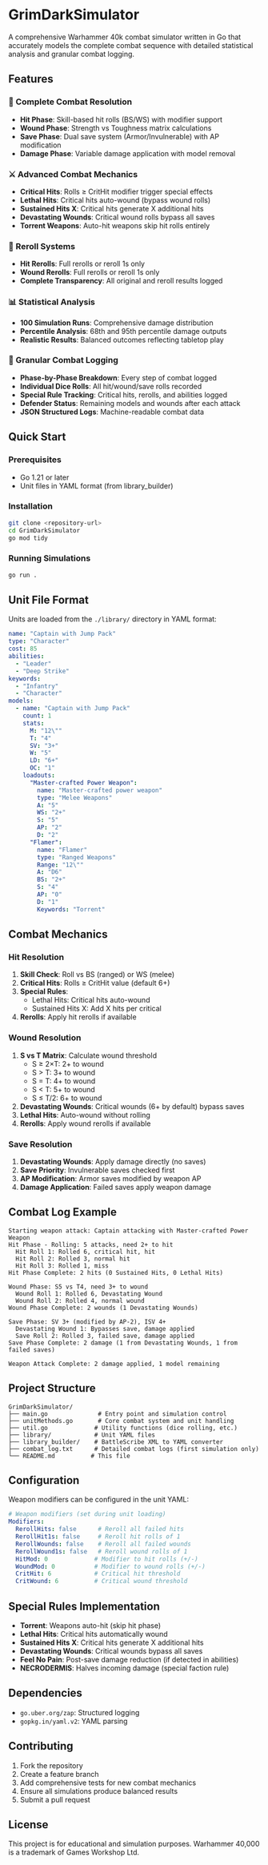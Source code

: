 # GrimDarkSimulator

A comprehensive Warhammer 40k combat simulator written in Go that accurately models the complete combat sequence with detailed statistical analysis and granular combat logging.

## Features

### 🎯 Complete Combat Resolution
- **Hit Phase**: Skill-based hit rolls (BS/WS) with modifier support
- **Wound Phase**: Strength vs Toughness matrix calculations
- **Save Phase**: Dual save system (Armor/Invulnerable) with AP modification
- **Damage Phase**: Variable damage application with model removal

### ⚔️ Advanced Combat Mechanics
- **Critical Hits**: Rolls ≥ CritHit modifier trigger special effects
- **Lethal Hits**: Critical hits auto-wound (bypass wound rolls)
- **Sustained Hits X**: Critical hits generate X additional hits
- **Devastating Wounds**: Critical wound rolls bypass all saves
- **Torrent Weapons**: Auto-hit weapons skip hit rolls entirely

### 🔄 Reroll Systems
- **Hit Rerolls**: Full rerolls or reroll 1s only
- **Wound Rerolls**: Full rerolls or reroll 1s only
- **Complete Transparency**: All original and reroll results logged

### 📊 Statistical Analysis
- **100 Simulation Runs**: Comprehensive damage distribution
- **Percentile Analysis**: 68th and 95th percentile damage outputs
- **Realistic Results**: Balanced outcomes reflecting tabletop play

### 📝 Granular Combat Logging
- **Phase-by-Phase Breakdown**: Every step of combat logged
- **Individual Dice Rolls**: All hit/wound/save rolls recorded
- **Special Rule Tracking**: Critical hits, rerolls, and abilities logged
- **Defender Status**: Remaining models and wounds after each attack
- **JSON Structured Logs**: Machine-readable combat data

## Quick Start

### Prerequisites
- Go 1.21 or later
- Unit files in YAML format (from library_builder)

### Installation
```bash
git clone <repository-url>
cd GrimDarkSimulator
go mod tidy
```

### Running Simulations
```bash
go run .
```

## Unit File Format

Units are loaded from the `./library/` directory in YAML format:

```yaml
name: "Captain with Jump Pack"
type: "Character"
cost: 85
abilities:
  - "Leader"
  - "Deep Strike"
keywords:
  - "Infantry"
  - "Character"
models:
  - name: "Captain with Jump Pack"
    count: 1
    stats:
      M: "12\""
      T: "4"
      SV: "3+"
      W: "5"
      LD: "6+"
      OC: "1"
    loadouts:
      "Master-crafted Power Weapon":
        name: "Master-crafted power weapon"
        type: "Melee Weapons"
        A: "5"
        WS: "2+"
        S: "5"
        AP: "2"
        D: "2"
      "Flamer":
        name: "Flamer"
        type: "Ranged Weapons"
        Range: "12\""
        A: "D6"
        BS: "2+"
        S: "4"
        AP: "0"
        D: "1"
        Keywords: "Torrent"
```

## Combat Mechanics

### Hit Resolution
1. **Skill Check**: Roll vs BS (ranged) or WS (melee)
2. **Critical Hits**: Rolls ≥ CritHit value (default 6+)
3. **Special Rules**: 
   - Lethal Hits: Critical hits auto-wound
   - Sustained Hits X: Add X hits per critical
4. **Rerolls**: Apply hit rerolls if available

### Wound Resolution  
1. **S vs T Matrix**: Calculate wound threshold
   - S ≥ 2×T: 2+ to wound
   - S > T: 3+ to wound  
   - S = T: 4+ to wound
   - S < T: 5+ to wound
   - S ≤ T/2: 6+ to wound
2. **Devastating Wounds**: Critical wounds (6+ by default) bypass saves
3. **Lethal Hits**: Auto-wound without rolling
4. **Rerolls**: Apply wound rerolls if available

### Save Resolution
1. **Devastating Wounds**: Apply damage directly (no saves)
2. **Save Priority**: Invulnerable saves checked first
3. **AP Modification**: Armor saves modified by weapon AP
4. **Damage Application**: Failed saves apply weapon damage

## Combat Log Example

```
Starting weapon attack: Captain attacking with Master-crafted Power Weapon
Hit Phase - Rolling: 5 attacks, need 2+ to hit
  Hit Roll 1: Rolled 6, critical hit, hit
  Hit Roll 2: Rolled 3, normal hit  
  Hit Roll 3: Rolled 1, miss
Hit Phase Complete: 2 hits (0 Sustained Hits, 0 Lethal Hits)

Wound Phase: S5 vs T4, need 3+ to wound
  Wound Roll 1: Rolled 6, Devastating Wound
  Wound Roll 2: Rolled 4, normal wound
Wound Phase Complete: 2 wounds (1 Devastating Wounds)

Save Phase: SV 3+ (modified by AP-2), ISV 4+
  Devastating Wound 1: Bypasses save, damage applied
  Save Roll 2: Rolled 3, failed save, damage applied
Save Phase Complete: 2 damage (1 from Devastating Wounds, 1 from failed saves)

Weapon Attack Complete: 2 damage applied, 1 model remaining
```

## Project Structure

```
GrimDarkSimulator/
├── main.go              # Entry point and simulation control
├── unitMethods.go       # Core combat system and unit handling  
├── util.go             # Utility functions (dice rolling, etc.)
├── library/            # Unit YAML files
├── library_builder/    # BattleScribe XML to YAML converter
├── combat_log.txt      # Detailed combat logs (first simulation only)
└── README.md          # This file
```

## Configuration

Weapon modifiers can be configured in the unit YAML:

```yaml
# Weapon modifiers (set during unit loading)
Modifiers:
  RerollHits: false      # Reroll all failed hits
  RerollHit1s: false     # Reroll hit rolls of 1  
  RerollWounds: false    # Reroll all failed wounds
  RerollWound1s: false   # Reroll wound rolls of 1
  HitMod: 0             # Modifier to hit rolls (+/-)
  WoundMod: 0           # Modifier to wound rolls (+/-)
  CritHit: 6            # Critical hit threshold
  CritWound: 6          # Critical wound threshold
```

## Special Rules Implementation

- **Torrent**: Weapons auto-hit (skip hit phase)
- **Lethal Hits**: Critical hits automatically wound
- **Sustained Hits X**: Critical hits generate X additional hits  
- **Devastating Wounds**: Critical wounds bypass all saves
- **Feel No Pain**: Post-save damage reduction (if detected in abilities)
- **NECRODERMIS**: Halves incoming damage (special faction rule)

## Dependencies

- `go.uber.org/zap`: Structured logging
- `gopkg.in/yaml.v2`: YAML parsing

## Contributing

1. Fork the repository
2. Create a feature branch
3. Add comprehensive tests for new combat mechanics
4. Ensure all simulations produce balanced results
5. Submit a pull request

## License

This project is for educational and simulation purposes. Warhammer 40,000 is a trademark of Games Workshop Ltd.
